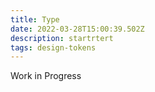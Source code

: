 ```yaml
---
title: Type
date: 2022-03-28T15:00:39.502Z
description: startrtert
tags: design-tokens
---
```

Work in Progress